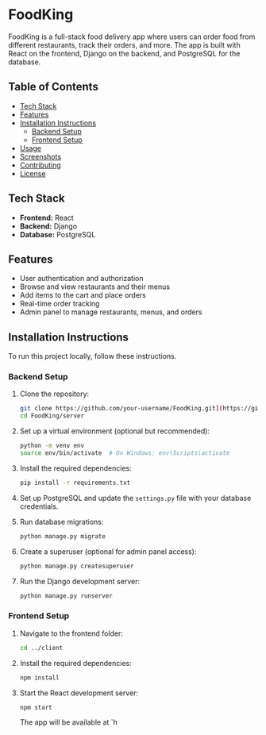 # FoodKing

FoodKing is a full-stack food delivery app where users can order food from different restaurants, track their orders, and more. The app is built with React on the frontend, Django on the backend, and PostgreSQL for the database.

## Table of Contents
- [Tech Stack](#tech-stack)
- [Features](#features)
- [Installation Instructions](#installation-instructions)
  - [Backend Setup](#backend-setup)
  - [Frontend Setup](#frontend-setup)
- [Usage](#usage)
- [Screenshots](#screenshots)
- [Contributing](#contributing)
- [License](#license)

## Tech Stack

- **Frontend:** React
- **Backend:** Django
- **Database:** PostgreSQL

## Features

- User authentication and authorization
- Browse and view restaurants and their menus
- Add items to the cart and place orders
- Real-time order tracking
- Admin panel to manage restaurants, menus, and orders

## Installation Instructions

To run this project locally, follow these instructions.

### Backend Setup

1. Clone the repository:

    ```bash
    git clone https://github.com/your-username/FoodKing.git](https://github.com/Suriyaprakash2023/FoodKing.git)
    cd FoodKing/server
    ```

2. Set up a virtual environment (optional but recommended):

    ```bash
    python -m venv env
    source env/bin/activate  # On Windows: env\Scripts\activate
    ```

3. Install the required dependencies:

    ```bash
    pip install -r requirements.txt
    ```

4. Set up PostgreSQL and update the `settings.py` file with your database credentials.

5. Run database migrations:

    ```bash
    python manage.py migrate
    ```

6. Create a superuser (optional for admin panel access):

    ```bash
    python manage.py createsuperuser
    ```

7. Run the Django development server:

    ```bash
    python manage.py runserver
    ```

### Frontend Setup

1. Navigate to the frontend folder:

    ```bash
    cd ../client 
    ```

2. Install the required dependencies:

    ```bash
    npm install
    ```

3. Start the React development server:

    ```bash
    npm start
    ```

    The app will be available at `h
